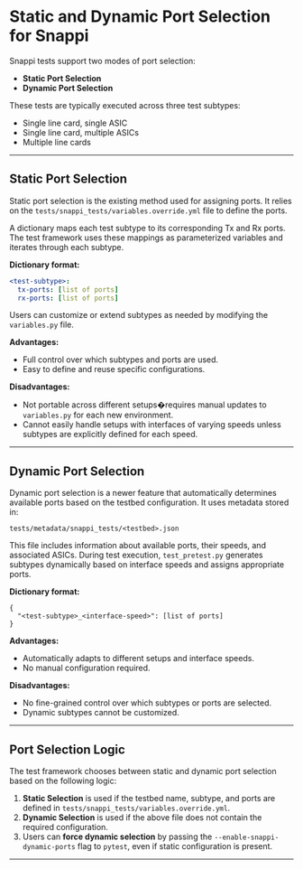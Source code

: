 # Static and Dynamic Port Selection for Snappi

Snappi tests support two modes of port selection:

- **Static Port Selection**
- **Dynamic Port Selection**

These tests are typically executed across three test subtypes:

- Single line card, single ASIC  
- Single line card, multiple ASICs  
- Multiple line cards  

---

## Static Port Selection

Static port selection is the existing method used for assigning ports. It relies on the `tests/snappi_tests/variables.override.yml` file to define the ports.

A dictionary maps each test subtype to its corresponding Tx and Rx ports. The test framework uses these mappings as parameterized variables and iterates through each subtype.

**Dictionary format:**

```yaml
<test-subtype>:
  tx-ports: [list of ports]
  rx-ports: [list of ports]
```

Users can customize or extend subtypes as needed by modifying the `variables.py` file.

**Advantages:**

- Full control over which subtypes and ports are used.
- Easy to define and reuse specific configurations.

**Disadvantages:**

- Not portable across different setups�requires manual updates to `variables.py` for each new environment.
- Cannot easily handle setups with interfaces of varying speeds unless subtypes are explicitly defined for each speed.

---

## Dynamic Port Selection

Dynamic port selection is a newer feature that automatically determines available ports based on the testbed configuration. It uses metadata stored in:

```
tests/metadata/snappi_tests/<testbed>.json
```

This file includes information about available ports, their speeds, and associated ASICs. During test execution, `test_pretest.py` generates subtypes dynamically based on interface speeds and assigns appropriate ports.

**Dictionary format:**

```
{
  "<test-subtype>_<interface-speed>": [list of ports]
}
```

**Advantages:**

- Automatically adapts to different setups and interface speeds.
- No manual configuration required.

**Disadvantages:**

- No fine-grained control over which subtypes or ports are selected.
- Dynamic subtypes cannot be customized.

---

## Port Selection Logic

The test framework chooses between static and dynamic port selection based on the following logic:

1. **Static Selection** is used if the testbed name, subtype, and ports are defined in `tests/snappi_tests/variables.override.yml`.
2. **Dynamic Selection** is used if the above file does not contain the required configuration.
3. Users can **force dynamic selection** by passing the `--enable-snappi-dynamic-ports` flag to `pytest`, even if static configuration is present.

---